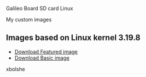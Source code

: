 Galileo Board SD card Linux

My custom images

## Images based on Linux kernel 3.19.8
* [Download Featured image](iot_1.2.0_kernel_3.19.8)
* [Download Basic image](https://github.com/xbolshe/galileo-sources/tree/master/iot_1.2.0_kernel_3.19.8#sd-card-linux-images)

xbolshe
